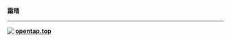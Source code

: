 **霜晴**

---

<img src="https://raw.gitmirror.com/immortal3180/Repo/main/img/GithubPicBed/small_head.png" align="left"/>

**[opentap.top](https://immortal3180.github.io/)**
